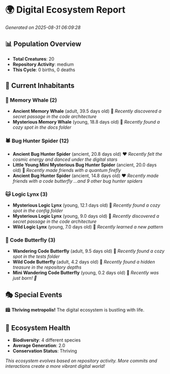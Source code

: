 # 🌍 Digital Ecosystem Report
*Generated on 2025-08-31 06:09:28*

## 📊 Population Overview
- **Total Creatures**: 20
- **Repository Activity**: medium
- **This Cycle**: 0 births, 0 deaths

## 👥 Current Inhabitants

### 🐋 Memory Whale (2)
- **Ancient Memory Whale** (adult, 39.5 days old) 💛
  *Recently discovered a secret passage in the code architecture*
- **Mysterious Memory Whale** (young, 18.8 days old) 💚
  *Recently found a cozy spot in the docs folder*

### 🕷️ Bug Hunter Spider (12)
- **Ancient Bug Hunter Spider** (ancient, 20.8 days old) ❤️
  *Recently felt the cosmic energy and danced under the digital stars*
- **Little Young Mini Mysterious Bug Hunter Spider** (ancient, 20.0 days old) 💛
  *Recently made friends with a quantum firefly*
- **Ancient Bug Hunter Spider** (ancient, 14.8 days old) ❤️
  *Recently made friends with a code butterfly*
  *...and 9 other bug hunter spiders*

### 🐱 Logic Lynx (3)
- **Mysterious Logic Lynx** (young, 12.1 days old) 💛
  *Recently found a cozy spot in the config folder*
- **Mysterious Logic Lynx** (young, 9.0 days old) 💚
  *Recently discovered a secret passage in the code architecture*
- **Wild Logic Lynx** (young, 7.0 days old) 💚
  *Recently learned a new pattern*

### 🦋 Code Butterfly (3)
- **Wandering Code Butterfly** (adult, 9.5 days old) 💛
  *Recently found a cozy spot in the tests folder*
- **Wild Code Butterfly** (adult, 4.2 days old) 💚
  *Recently found a hidden treasure in the repository depths*
- **Mini Wandering Code Butterfly** (young, 0.2 days old) 💚
  *Recently was just born! 👶*

## 🎭 Special Events

🏙️ **Thriving metropolis!** The digital ecosystem is bustling with life.

## 🔬 Ecosystem Health
- **Biodiversity**: 4 different species
- **Average Generation**: 2.0
- **Conservation Status**: Thriving

*This ecosystem evolves based on repository activity. More commits and interactions create a more vibrant digital world!*